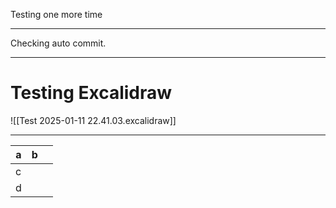 

Testing one more time

---

Checking auto commit.

---
# Testing Excalidraw

![[Test 2025-01-11 22.41.03.excalidraw]]

--- 


| **a** | **b** |     |
| ----- | ----- | --- |
| c     |       |     |
| d     |       |     |
